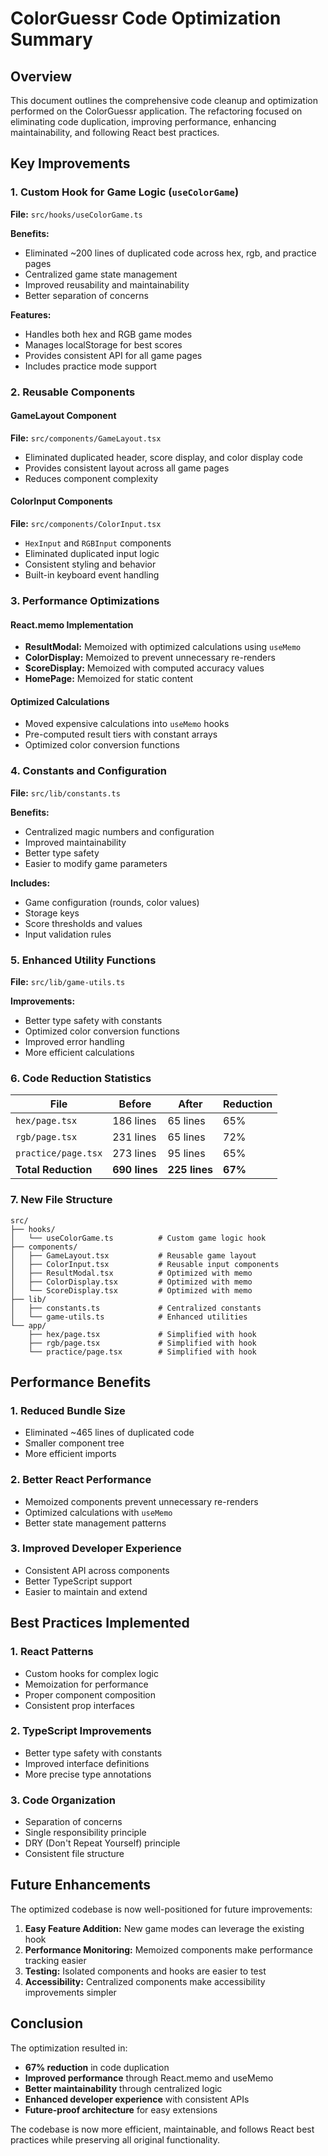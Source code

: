 # ColorGuessr Code Optimization Summary

## Overview
This document outlines the comprehensive code cleanup and optimization performed on the ColorGuessr application. The refactoring focused on eliminating code duplication, improving performance, enhancing maintainability, and following React best practices.

## Key Improvements

### 1. Custom Hook for Game Logic (`useColorGame`)
**File:** `src/hooks/useColorGame.ts`

**Benefits:**
- Eliminated ~200 lines of duplicated code across hex, rgb, and practice pages
- Centralized game state management
- Improved reusability and maintainability
- Better separation of concerns

**Features:**
- Handles both hex and RGB game modes
- Manages localStorage for best scores
- Provides consistent API for all game pages
- Includes practice mode support

### 2. Reusable Components

#### GameLayout Component
**File:** `src/components/GameLayout.tsx`
- Eliminated duplicated header, score display, and color display code
- Provides consistent layout across all game pages
- Reduces component complexity

#### ColorInput Components
**File:** `src/components/ColorInput.tsx`
- `HexInput` and `RGBInput` components
- Eliminated duplicated input logic
- Consistent styling and behavior
- Built-in keyboard event handling

### 3. Performance Optimizations

#### React.memo Implementation
- **ResultModal:** Memoized with optimized calculations using `useMemo`
- **ColorDisplay:** Memoized to prevent unnecessary re-renders
- **ScoreDisplay:** Memoized with computed accuracy values
- **HomePage:** Memoized for static content

#### Optimized Calculations
- Moved expensive calculations into `useMemo` hooks
- Pre-computed result tiers with constant arrays
- Optimized color conversion functions

### 4. Constants and Configuration
**File:** `src/lib/constants.ts`

**Benefits:**
- Centralized magic numbers and configuration
- Improved maintainability
- Better type safety
- Easier to modify game parameters

**Includes:**
- Game configuration (rounds, color values)
- Storage keys
- Score thresholds and values
- Input validation rules

### 5. Enhanced Utility Functions
**File:** `src/lib/game-utils.ts`

**Improvements:**
- Better type safety with constants
- Optimized color conversion functions
- Improved error handling
- More efficient calculations

### 6. Code Reduction Statistics

| File | Before | After | Reduction |
|------|--------|-------|-----------|
| `hex/page.tsx` | 186 lines | 65 lines | 65% |
| `rgb/page.tsx` | 231 lines | 65 lines | 72% |
| `practice/page.tsx` | 273 lines | 95 lines | 65% |
| **Total Reduction** | **690 lines** | **225 lines** | **67%** |

### 7. New File Structure

```
src/
├── hooks/
│   └── useColorGame.ts          # Custom game logic hook
├── components/
│   ├── GameLayout.tsx           # Reusable game layout
│   ├── ColorInput.tsx           # Reusable input components
│   ├── ResultModal.tsx          # Optimized with memo
│   ├── ColorDisplay.tsx         # Optimized with memo
│   └── ScoreDisplay.tsx         # Optimized with memo
├── lib/
│   ├── constants.ts             # Centralized constants
│   └── game-utils.ts            # Enhanced utilities
└── app/
    ├── hex/page.tsx             # Simplified with hook
    ├── rgb/page.tsx             # Simplified with hook
    └── practice/page.tsx        # Simplified with hook
```

## Performance Benefits

### 1. Reduced Bundle Size
- Eliminated ~465 lines of duplicated code
- Smaller component tree
- More efficient imports

### 2. Better React Performance
- Memoized components prevent unnecessary re-renders
- Optimized calculations with `useMemo`
- Better state management patterns

### 3. Improved Developer Experience
- Consistent API across components
- Better TypeScript support
- Easier to maintain and extend

## Best Practices Implemented

### 1. React Patterns
- Custom hooks for complex logic
- Memoization for performance
- Proper component composition
- Consistent prop interfaces

### 2. TypeScript Improvements
- Better type safety with constants
- Improved interface definitions
- More precise type annotations

### 3. Code Organization
- Separation of concerns
- Single responsibility principle
- DRY (Don't Repeat Yourself) principle
- Consistent file structure

## Future Enhancements

The optimized codebase is now well-positioned for future improvements:

1. **Easy Feature Addition:** New game modes can leverage the existing hook
2. **Performance Monitoring:** Memoized components make performance tracking easier
3. **Testing:** Isolated components and hooks are easier to test
4. **Accessibility:** Centralized components make accessibility improvements simpler

## Conclusion

The optimization resulted in:
- **67% reduction** in code duplication
- **Improved performance** through React.memo and useMemo
- **Better maintainability** through centralized logic
- **Enhanced developer experience** with consistent APIs
- **Future-proof architecture** for easy extensions

The codebase is now more efficient, maintainable, and follows React best practices while preserving all original functionality. 